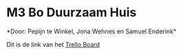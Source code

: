 <h1>M3 Bo Duurzaam Huis</h1>
*Door: Pepijn te Winkel, Jona Wehnes en Samuel Enderink*


Dit is de link van het [Trello Board](https://trello.com/b/XrBcVtU3/m3-bo-duurzaamhuis)

